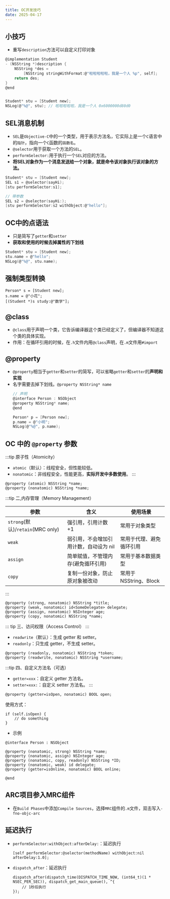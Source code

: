 ```yaml
---
title: OC开发技巧
date: 2025-04-17
---
```

## 小技巧
- 重写`description`方法可以自定义打印对象
```c
@implementation Student
- (NSString *)description {
    NSString *des =
        [NSString stringWithFormat:@"啦啦啦啦啦，我是一个人 %p", self];
    return des;
}
@end


Student* stu = [Student new];
NSLog(@"%@", stu); // 啦啦啦啦啦，我是一个人 0x6000000d80d0
```

## SEL消息机制
- `SEL`是`Objective-C`中的一个类型，用于表示方法名，它实际上是一个`C`语言中的`指针`，指向一个`C`函数的`函数名`。
- `@selector`用于获取一个方法的`SEL`。
- `performSelector:`用于执行一个`SEL`对应的方法。
- **将SEL对象作为一个消息发送给一个对象，就是命令该对象执行该对象的方法。**
```c
Student* stu = [Student new];
SEL s1 = @selector(sayHi);
[stu performSelector:s1];

// 带参数
SEL s2 = @selector(sayHi:);
[stu performSelector:s2 withObject:@"hello"];
```

## OC中的点语法
- 只是简写了`getter`和`setter`
- **获取和使用的时候去掉属性的下划线**
```c
Student* stu = [Student new];
stu.name = @"hello";
NSLog(@"%@", stu.name);
```

## 强制类型转换
```c{3}
Person* s = [Student new];
s.name = @"小花";
[(Student *)s study:@"数学"];
```

## @class
- `@class`用于声明一个类，它告诉编译器这个类已经定义了，但编译器不知道这个类的具体实现。
- 作用：在循环引用的时候，在`.h`文件内用`@class`声明，在`.m`文件用`#import`

## @property
- `@property`相当于`getter`和`setter`的简写，可以省略`getter`和`setter`的**声明和实现**
- 名字需要去掉下划线。`@property NSString* name`
    ```c
    // 声明
    @interface Person : NSObject
    @property NSString* name;
    @end

    Person* p = [Person new];
    p.name = @"小明";
    NSLog(@"%@", p.name);
    ```



## OC 中的 `@property` 参数
:::tip
原子性（Atomicity）
- `atomic`（默认）：线程安全，但性能较低。
- `nonatomic`：非线程安全，性能更高，**实际开发中多数使用**。
:::
```objc
@property (atomic) NSString *name;
@property (nonatomic) NSString *name;
```
:::tip
二,内存管理（Memory Management）

| 参数                              | 含义                                   | 使用场景                 |
| --------------------------------- | -------------------------------------- | ------------------------ |
| `strong`(默认)/`retain`(MRC only) | 强引用，引用计数 +1                    | 常用于对象类型           |
| `weak`                            | 弱引用，不会增加引用计数，自动设为 nil | 常用于代理、避免循环引用 |
| `assign`                          | 简单赋值，不管理内存(避免循环引用)     | 常用于基本数据类型       |
| `copy`                            | 复制一份对象，防止原对象被改动         | 常用于 NSString、Block   |
:::
```objc
@property (strong, nonatomic) NSString *title;
@property (weak, nonatomic) id<SomeDelegate> delegate;
@property (assign, nonatomic) NSInteger age;
@property (copy, nonatomic) NSString *name;
```

::: tip
三、访问权限（Access Control）
:::

- `readwrite`（默认）：生成 getter 和 setter。
- `readonly`：只生成 getter，不生成 setter。

```objc
@property (readonly, nonatomic) NSString *token;
@property (readwrite, nonatomic) NSString *username;
```

:::tip
四、自定义方法名（可选）
- `getter=xxx`：自定义 getter 方法名。
- `setter=xxx:`：自定义 setter 方法名。
:::

```objc
@property (getter=isOpen, nonatomic) BOOL open;
```

使用方式：
```objc
if (self.isOpen) {
    // do something
}
```

- 示例
```objc
@interface Person : NSObject

@property (nonatomic, strong) NSString *name;
@property (nonatomic, assign) NSInteger age;
@property (nonatomic, copy, readonly) NSString *ID;
@property (nonatomic, weak) id delegate;
@property (getter=isOnline, nonatomic) BOOL online;

@end
```

## ARC项目参入MRC组件
- 在`Build Phases`中添加`Compile Sources`，选择`MRC`组件的`.m`文件，双击写入`-fno-objc-arc`

## 延迟执行
- `performSelector:withObject:afterDelay:`：延迟执行
    ```objc
    [self performSelector:@selector(methodName) withObject:nil afterDelay:1.0];
    ```
- `dispatch_after`：延迟执行
    ```objc
    dispatch_after(dispatch_time(DISPATCH_TIME_NOW, (int64_t)(1 * NSEC_PER_SEC)), dispatch_get_main_queue(), ^{
        // 1秒后执行
    });
    ```